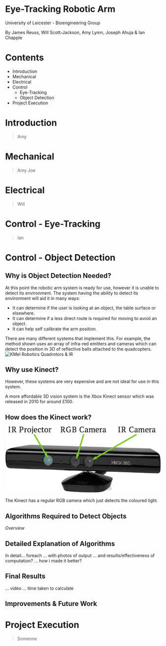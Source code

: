 Eye-Tracking Robotic Arm
========================

University of Leicester - Bioengineering Group

By James Reuss, Will Scott-Jackson, Amy Lymn, Joseph Ahuja & Ian Chapple


Contents
========

- Introduction
- Mechanical
- Electrical
- Control
	- Eye-Tracking
	- Object Detection
- Project Execution


Introduction
============

> Amy


Mechanical
==========

> Amy
> Joe


Electrical
==========

> Will


Control - Eye-Tracking
======================

> Ian


Control - Object Detection
==========================

Why is Object Detection Needed?
-------------------------------

At this point the robotic arm system is ready for use, however it is unable to detect its environment.
The system having the ability to detect its environment will aid it in many ways:
- It can determine if the user is looking at an object, the table surface or elsewhere.
- It can determine if a less direct route is required for moving to avoid an object.
- It can help self calibrate the arm position.

There are many different systems that implement this. For example, the method shown uses an array of infra-red emitters and cameras which can detect the position in 3D of reflective balls attached to the quadcopters.
![KMel Robotics Quadrotors & IR](kmel.jpg)

Why use Kinect?
---------------

However, these systems are very expensive and are not ideal for use in this system.

A more affordable 3D vision system is the Xbox Kinect sensor which was released in 2010 for around £100.

How does the Kinect work?
-------------------------

![Kinect with labels](img/kinectlabel.png)

The Kinect has a regular RGB camera which just detects the coloured light.

Algorithms Required to Detect Objects
-------------------------------------

*Overview*

Detailed Explanation of Algorithms
----------------------------------

In detail... foreach ... with photos of output ... and results/effectiveness of computation? ... how i made it better?

Final Results
-------------
 ... video ... time taken to calculate

Improvements & Future Work
--------------------------



Project Execution
=================

> Someone




